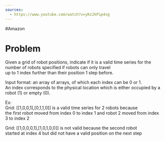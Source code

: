 ```yaml
---
sources:
  - https://www.youtube.com/watch?v=yKz2kPip4sg
---
```

#Amazon 

# Problem

Given a grid of robot positions, indicate if it is a valid time series
for the number of robots specified if robots can only travel  
up to 1 index further than their position 1 step before.

Input format: an array of arrays, of which each index can be 0 or 1.  
An index corresponds to the physical location which is either occupied by a robot (1) or empty (0).

Ex:  
Grid: [[1,0,0,1],[0,1,1,0]] is a valid time series for 2 robots because  
the first robot moved from index 0 to index 1 and robot 2 moved from index 3 to index 2

Grid: [[1,0,0,0,1],[1,0,1,0,0]] is not valid because the second robot  
started at index 4 but did not have a valid position on the next step

